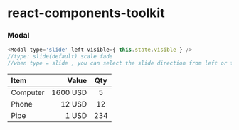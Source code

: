 react-components-toolkit
=============

### Modal
``` javascript
<Modal type='slide' left visible={ this.state.visible } /> 
//type: slide(default) scale fade 
//when type = slide , you can select the slide direction from left or from top
```
| Item      |    Value | Qty  |
| :-------- | --------:| :--: |
| Computer  | 1600 USD |  5   |
| Phone     |   12 USD |  12  |
| Pipe      |    1 USD | 234  |
